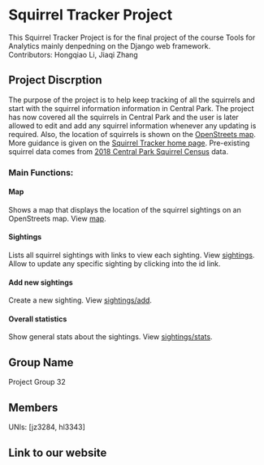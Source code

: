 # Squirrel Tracker Project
This Squirrel Tracker Project is for the final project of the course Tools for Analytics mainly denpedning on the Django web framework. 
<br>Contributors: Hongqiao Li, Jiaqi Zhang
<br>
## Project Discrption
The purpose of the project is to help keep tracking of all the squirrels and start with the squirrel information information in Central Park. The project has now covered all the squirrels in Central Park and the user is later allowed to edit and add any squirrel information whenever any updating is required. Also, the location of squirrels is shown on the [OpenStreets map](https://www.openstreetmap.org/about/). More guidance is given on the [Squirrel Tracker home page](www.google.com). Pre-existing squirrel data comes from [2018 Central Park Squirrel Census](https://data.cityofnewyork.us/Environment/2018-Central-Park-Squirrel-Census-Squirrel-Data/vfnx-vebw) data.
### Main Functions:
#### Map
Shows a map that displays the location of the squirrel sightings on an OpenStreets map. View [map](www.google.com/map).
#### Sightings
Lists all squirrel sightings with links to view each sighting. View [sightings](www.google.com/sightings).
<br> Allow to update any specific sighting by clicking into the id link. 
#### Add new sightings
Create a new sighting. View [sightings/add](www.google.com/add).
#### Overall statistics
Show general stats about the sightings. View [sightings/stats](www.google.com/stats).
<br>
## Group Name
Project Group 32
<br>
## Members
UNIs: [jz3284, hl3343]
<br>
## Link to our website
